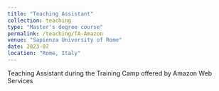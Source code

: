 ```yaml
---
title: "Teaching Assistant"
collection: teaching
type: "Master's degree course"
permalink: /teaching/TA-Amazon
venue: "Sapienza University of Rome"
date: 2023-07
location: "Rome, Italy"
---
```


Teaching Assistant during the Training Camp offered by Amazon Web Services